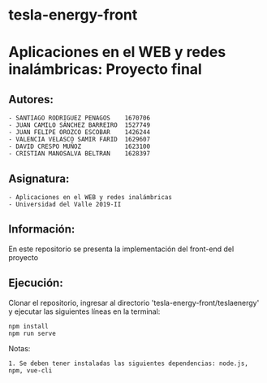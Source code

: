# tesla-energy-front

# Aplicaciones en el WEB y redes inalámbricas: Proyecto final

## Autores:
    - SANTIAGO RODRIGUEZ PENAGOS	1670706
    - JUAN CAMILO SÁNCHEZ BARREIRO	1527749
    - JUAN FELIPE OROZCO ESCOBAR	1426244
    - VALENCIA VELASCO SAMIR FARID	1629607
    - DAVID CRESPO MUÑOZ            1623100
    - CRISTIAN MANOSALVA BELTRAN    1628397

## Asignatura:
    - Aplicaciones en el WEB y redes inalámbricas
    - Universidad del Valle 2019-II

## Información:
En este repositorio se presenta la implementación del front-end del proyecto

## Ejecución:
Clonar el repositorio, ingresar al directorio 'tesla-energy-front/teslaenergy' y ejecutar las siguientes líneas en la terminal:

```
npm install
npm run serve
```


Notas:

    1. Se deben tener instaladas las siguientes dependencias: node.js, npm, vue-cli
